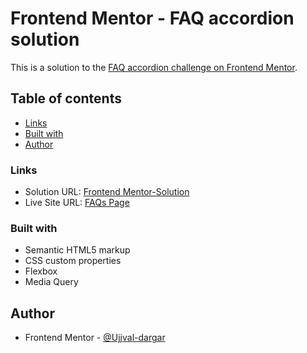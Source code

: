 # Frontend Mentor - FAQ accordion solution

This is a solution to the [FAQ accordion challenge on Frontend Mentor](https://www.frontendmentor.io/challenges/faq-accordion-wyfFdeBwBz).

## Table of contents

- [Links](#links)
- [Built with](#built-with)
- [Author](#author)


### Links

- Solution URL: [Frontend Mentor-Solution](https://www.frontendmentor.io/solutions/simple-faqs-page-vcK4cw0yVu)
- Live Site URL: [FAQs Page](https://ujjval-dargar.github.io/Frontend-Challenge-4-FAQ/)


### Built with

- Semantic HTML5 markup
- CSS custom properties
- Flexbox
- Media Query


## Author

- Frontend Mentor - [@Ujjval-dargar](https://www.frontendmentor.io/profile/Ujjval-dargar)
